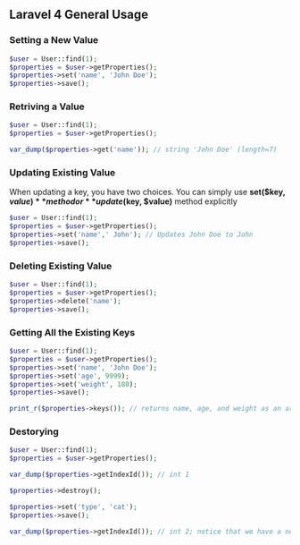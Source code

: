 ## Laravel 4 General Usage


### Setting a New Value
```php
$user = User::find(1);
$properties = $user->getProperties();
$properties->set('name', 'John Doe');
$properties->save();
```

### Retriving a Value

```php
$user = User::find(1);
$properties = $user->getProperties();

var_dump($properties->get('name')); // string 'John Doe' (length=7)
```

### Updating Existing Value
When updating a key, you have two choices. You can simply use **set($key, $value)** method or **update($key, $value)** method explicitly

```php
$user = User::find(1);
$properties = $user->getProperties();
$properties->set('name',' John'); // Updates John Doe to John
$properties->save();
```

### Deleting Existing Value
```php
$user = User::find(1);
$properties = $user->getProperties();
$properties->delete('name');
$properties->save();
```

### Getting All the Existing Keys

```php
$user = User::find(1);
$properties = $user->getProperties();
$properties->set('name', 'John Doe');
$properties->set('age', 9999);
$properties->set('weight', 180);
$properties->save();

print_r($properties->keys()); // returns name, age, and weight as an array
```

### Destorying
```php
$user = User::find(1);
$properties = $user->getProperties();

var_dump($properties->getIndexId()); // int 1

$properties->destroy();

$properties->set('type', 'cat');
$properties->save();

var_dump($properties->getIndexId()); // int 2; notice that we have a new id now.


```